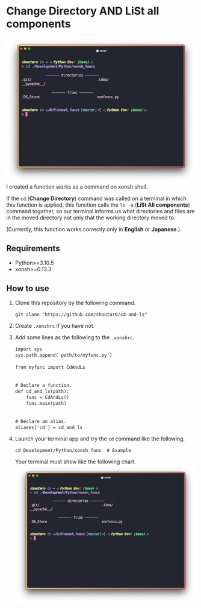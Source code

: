 # Change Directory AND LiSt all components
![demo](./imgs/demo.png)
I created a function works as a command on xonsh shell.  

If the `cd` (**Change Directory**) command was called on a terminal in which this function is applied, this function calls the `ls -a` (**LiSt All components**) command together, so our terminal informs us what directories and files are in the moved directory not only that the working directory moved to.  

(Currently, this function works correctly only in **English** or **Japanese**.)

## Requirements
- Python>=3.10.5
- xonsh>=0.13.3

## How to use
1.  Clone this repository by the following command.

	```
	git clone "https://github.com/shoutar0/cd-and-ls"
	```

2. Create `.xonshrc` if you have not.
3. Add some lines as the following to the `.xonshrc`.

	```.xonshrc
	import sys
	sys.path.append('path/to/myfunc.py')
	
	from myfunc import CdAndLs
	
	
	# Declare a function.
	def cd_and_ls(path):
	    func = CdAndLs()
	    func.main(path)  
	
	
	# Declare an alias.
	aliases['cd'] = cd_and_ls
	```

3. Launch your terminal app and try the `cd` command like the following. 

	```
	cd Development/Python/xonsh_func  # Example
	```
	
	Your terminal must show like the following chart.
![demo](./imgs/demo.png)
